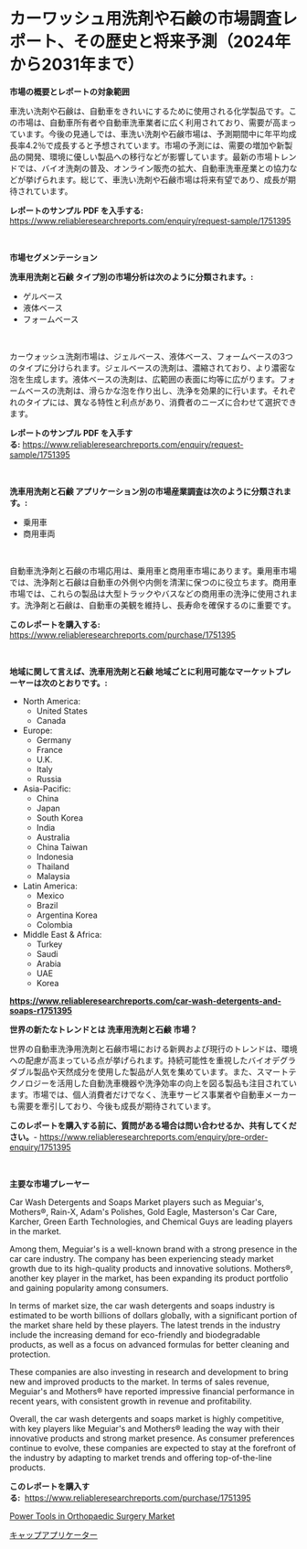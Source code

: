 <p><h1>カーワッシュ用洗剤や石鹸の市場調査レポート、その歴史と将来予測（2024年から2031年まで）</h1></p><p><strong>市場の概要とレポートの対象範囲</strong></p>
<p><p>車洗い洗剤や石鹸は、自動車をきれいにするために使用される化学製品です。この市場は、自動車所有者や自動車洗車業者に広く利用されており、需要が高まっています。今後の見通しでは、車洗い洗剤や石鹸市場は、予測期間中に年平均成長率4.2％で成長すると予想されています。市場の予測には、需要の増加や新製品の開発、環境に優しい製品への移行などが影響しています。最新の市場トレンドでは、バイオ洗剤の普及、オンライン販売の拡大、自動車洗車産業との協力などが挙げられます。総じて、車洗い洗剤や石鹸市場は将来有望であり、成長が期待されています。</p></p>
<p><strong>レポートのサンプル PDF を入手する:</strong> <a href="https://www.reliableresearchreports.com/enquiry/request-sample/1751395">https://www.reliableresearchreports.com/enquiry/request-sample/1751395</a></p>
<p>&nbsp;</p>
<p><strong>市場セグメンテーション</strong></p>
<p><strong>洗車用洗剤と石鹸 タイプ別の市場分析は次のように分類されます。:</strong></p>
<p><ul><li>ゲルベース</li><li>液体ベース</li><li>フォームベース</li></ul></p>
<p>&nbsp;</p>
<p><p>カーウォッシュ洗剤市場は、ジェルベース、液体ベース、フォームベースの3つのタイプに分けられます。ジェルベースの洗剤は、濃縮されており、より濃密な泡を生成します。液体ベースの洗剤は、広範囲の表面に均等に広がります。フォームベースの洗剤は、滑らかな泡を作り出し、洗浄を効果的に行います。それぞれのタイプには、異なる特性と利点があり、消費者のニーズに合わせて選択できます。</p></p>
<p><strong>レポートのサンプル PDF を入手する:</strong>&nbsp;<a href="https://www.reliableresearchreports.com/enquiry/request-sample/1751395">https://www.reliableresearchreports.com/enquiry/request-sample/1751395</a></p>
<p>&nbsp;</p>
<p><strong> 洗車用洗剤と石鹸 アプリケーション別の市場産業調査は次のように分類されます。:</strong></p>
<p><ul><li>乗用車</li><li>商用車両</li></ul></p>
<p>&nbsp;</p>
<p><p>自動車洗浄剤と石鹸の市場応用は、乗用車と商用車市場にあります。乗用車市場では、洗浄剤と石鹸は自動車の外側や内側を清潔に保つのに役立ちます。商用車市場では、これらの製品は大型トラックやバスなどの商用車の洗浄に使用されます。洗浄剤と石鹸は、自動車の美観を維持し、長寿命を確保するのに重要です。</p></p>
<p><strong>このレポートを購入する:</strong>&nbsp; <a href="https://www.reliableresearchreports.com/purchase/1751395">https://www.reliableresearchreports.com/purchase/1751395</a></p>
<p>&nbsp;</p>
<p><strong>地域に関して言えば、洗車用洗剤と石鹸 地域ごとに利用可能なマーケットプレーヤーは次のとおりです。:</strong></p>
<p><ul>
    <li>
        North America:
        <ul>
            <li>United States</li>
            <li>Canada</li>
        </ul>
    </li>
    <li>
        Europe:
        <ul>
            <li>Germany</li>
            <li>France</li>
            <li>U.K.</li>
            <li>Italy</li>
            <li>Russia</li>
        </ul>
    </li>
    <li>
        Asia-Pacific:
        <ul>
            <li>China</li>
            <li>Japan</li>
            <li>South Korea</li>
            <li>India</li>
            <li>Australia</li>
            <li>China Taiwan</li>
            <li>Indonesia</li>
            <li>Thailand</li>
            <li>Malaysia</li>
        </ul>
    </li>
    <li>
        Latin America:
        <ul>
            <li>Mexico</li>
            <li>Brazil</li>
            <li>Argentina Korea</li>
            <li>Colombia</li>
        </ul>
    </li>
    <li>
        Middle East & Africa:
        <ul>
            <li>Turkey</li>
            <li>Saudi</li>
            <li>Arabia</li>
            <li>UAE</li>
            <li>Korea</li>
        </ul>
    </li>
    </ul></p>
<p><strong><a href="https://www.reliableresearchreports.com/car-wash-detergents-and-soaps-r1751395">https://www.reliableresearchreports.com/car-wash-detergents-and-soaps-r1751395</a></strong>&nbsp;</p>
<p><strong>世界の新たなトレンドとは 洗車用洗剤と石鹸 市場？</strong></p>
<p><p>世界の自動車洗浄用洗剤と石鹸市場における新興および現行のトレンドは、環境への配慮が高まっている点が挙げられます。持続可能性を重視したバイオデグラダブル製品や天然成分を使用した製品が人気を集めています。また、スマートテクノロジーを活用した自動洗車機器や洗浄効率の向上を図る製品も注目されています。市場では、個人消費者だけでなく、洗車サービス事業者や自動車メーカーも需要を牽引しており、今後も成長が期待されています。</p></p>
<p><strong>このレポートを購入する前に、質問がある場合は問い合わせるか、共有してください。</strong>- <a href="https://www.reliableresearchreports.com/enquiry/pre-order-enquiry/1751395">https://www.reliableresearchreports.com/enquiry/pre-order-enquiry/1751395</a></p>
<p>&nbsp;</p>
<p><strong>主要な市場プレーヤー</strong></p>
<p><p>Car Wash Detergents and Soaps Market players such as Meguiar's, Mothers®, Rain-X, Adam's Polishes, Gold Eagle, Masterson's Car Care, Karcher, Green Earth Technologies, and Chemical Guys are leading players in the market.</p><p>Among them, Meguiar's is a well-known brand with a strong presence in the car care industry. The company has been experiencing steady market growth due to its high-quality products and innovative solutions. Mothers®, another key player in the market, has been expanding its product portfolio and gaining popularity among consumers.</p><p>In terms of market size, the car wash detergents and soaps industry is estimated to be worth billions of dollars globally, with a significant portion of the market share held by these players. The latest trends in the industry include the increasing demand for eco-friendly and biodegradable products, as well as a focus on advanced formulas for better cleaning and protection.</p><p>These companies are also investing in research and development to bring new and improved products to the market. In terms of sales revenue, Meguiar's and Mothers® have reported impressive financial performance in recent years, with consistent growth in revenue and profitability.</p><p>Overall, the car wash detergents and soaps market is highly competitive, with key players like Meguiar's and Mothers® leading the way with their innovative products and strong market presence. As consumer preferences continue to evolve, these companies are expected to stay at the forefront of the industry by adapting to market trends and offering top-of-the-line products.</p></p>
<p><strong>このレポートを購入する:</strong>&nbsp;&nbsp;<a href="https://www.reliableresearchreports.com/purchase/1751395">https://www.reliableresearchreports.com/purchase/1751395</a></p>
<p><p><a href="https://github.com/brenzgnarento/Market-Research-Report-List-2/blob/main/power-tools-in-orthopaedic-surgery-market.md">Power Tools in Orthopaedic Surgery Market</a></p><p><a href="https://github.com/Sophiaard2003/Market-Research-Report-List-1/blob/main/303441123267.md">キャップアプリケーター</a></p></p>